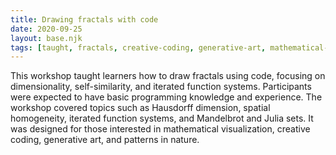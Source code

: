 ```yaml
---
title: Drawing fractals with code
date: 2020-09-25
layout: base.njk
tags: [taught, fractals, creative-coding, generative-art, mathematical-visualization, self-similarity, iterated-function-systems, hausdorff-dimension, spatial-homogeneity, fractal-geometry, mandelbrot-set, julia-set, programming-in-art, dimensionality, recursion, nature-patterns, algorithmic-art, digital-art, coding-fractals, nature-inspired-design, computational-design, fractal-patterns, math-in-art, fractal-drawing, visual-mathematics, digital-fractals, programming-fundamentals, code-based-art, visual-coding, complex-systems, iterative-design]
--- 
```


This workshop taught learners how to draw fractals using code, focusing on dimensionality, self-similarity, and iterated function systems. Participants were expected to have basic programming knowledge and experience. The workshop covered topics such as Hausdorff dimension, spatial homogeneity, iterated function systems, and Mandelbrot and Julia sets. It was designed for those interested in mathematical visualization, creative coding, generative art, and patterns in nature.
